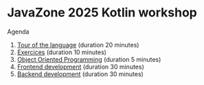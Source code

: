 # JavaZone 2025 Kotlin workshop

Agenda

1. [Tour of the language](./01-language.ipynb) (duration 20 minutes)
2. [Exercices](./02-exercises.ipynb) (duration 10 minutes)
3. [Object Oriented Programming](03-oop.ipynb) (duration 5 minutes)
4. [Frontend development](./04-frontend.ipynb) (duration 30 minutes)
5. [Backend development](./05-backend.ipynb) (duration 30 minutes)